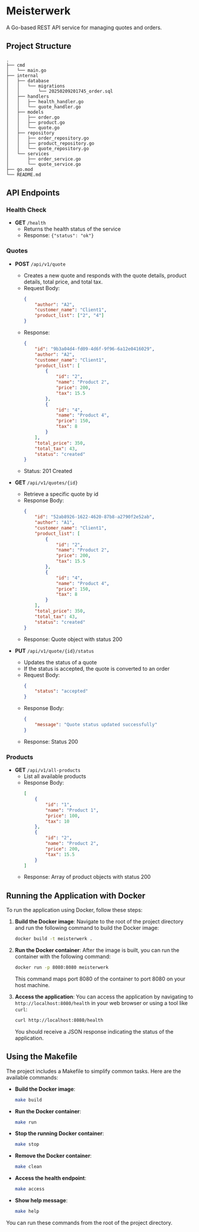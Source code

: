 # Meisterwerk

A Go-based REST API service for managing quotes and orders.

## Project Structure

```
.
├── cmd
│   └── main.go
├── internal
│   ├── database
│   │   └── migrations
│   │       └── 20250209201745_order.sql
│   ├── handlers
│   │   ├── health_handler.go
│   │   └── quote_handler.go
│   ├── models
│   │   ├── order.go
│   │   ├── product.go
│   │   └── quote.go
│   ├── repository
│   │   ├── order_repository.go
│   │   ├── product_repository.go
│   │   └── quote_repository.go
│   └── services
│       ├── order_service.go
│       └── quote_service.go
├── go.mod
└── README.md
```

## API Endpoints

### Health Check
- **GET** `/health`
  - Returns the health status of the service
  - Response: `{"status": "ok"}`

### Quotes
- **POST** `/api/v1/quote`
  - Creates a new quote and responds with the quote details, product details, total price, and total tax.
  - Request Body:
    ```json
    {
        "author": "A2",
        "customer_name": "Client1",
        "product_list": ["2", "4"]
    }
    ```
  - Response: 
    ```json
    {
        "id": "9b3a04d4-fd09-4d6f-9f96-6a12e0416029",
        "author": "A2",
        "customer_name": "Client1",
        "product_list": [
            {
                "id": "2",
                "name": "Product 2",
                "price": 200,
                "tax": 15.5
            },
            {
                "id": "4",
                "name": "Product 4",
                "price": 150,
                "tax": 8
            }
        ],
        "total_price": 350,
        "total_tax": 43,
        "status": "created"
    }
    ```
  - Status: 201 Created

- **GET** `/api/v1/quotes/{id}`
  - Retrieve a specific quote by id
  - Response Body:
    ```json
    {
        "id": "52ab8926-1622-4620-87b8-a2790f2e52ab",
        "author": "A1",
        "customer_name": "Client1",
        "product_list": [
            {
                "id": "2",
                "name": "Product 2",
                "price": 200,
                "tax": 15.5
            },
            {
                "id": "4",
                "name": "Product 4",
                "price": 150,
                "tax": 8
            }
        ],
        "total_price": 350,
        "total_tax": 43,
        "status": "created"
    }
    ``` 
  - Response: Quote object with status 200

- **PUT** `/api/v1/quote/{id}/status`
  - Updates the status of a quote
  - If the status is accepted, the quote is converted to an order
  - Request Body:
    ```json
    {
        "status": "accepted"
    }
    ```
  - Response Body:
    ```json
    {
        "message": "Quote status updated successfully"
    }
    ``` 
  - Response: Status 200

### Products
- **GET** `/api/v1/all-products`
  - List all available products
  - Response Body:
    ```json
    [
        {
            "id": "1",
            "name": "Product 1",
            "price": 100,
            "tax": 10
        },
        {
            "id": "2",
            "name": "Product 2",
            "price": 200,
            "tax": 15.5
        }
    ]
    ``` 
  - Response: Array of product objects with status 200

## Running the Application with Docker

To run the application using Docker, follow these steps:

1. **Build the Docker image**:
   Navigate to the root of the project directory and run the following command to build the Docker image:

   ```bash
   docker build -t meisterwerk .
   ```

2. **Run the Docker container**:
   After the image is built, you can run the container with the following command:

   ```bash
   docker run -p 8080:8080 meisterwerk
   ```

   This command maps port 8080 of the container to port 8080 on your host machine.

3. **Access the application**:
   You can access the application by navigating to `http://localhost:8080/health` in your web browser or using a tool like `curl`:

   ```bash
   curl http://localhost:8080/health
   ```

   You should receive a JSON response indicating the status of the application.

## Using the Makefile

The project includes a Makefile to simplify common tasks. Here are the available commands:

- **Build the Docker image**:
  ```bash
  make build
  ```

- **Run the Docker container**:
  ```bash
  make run
  ```

- **Stop the running Docker container**:
  ```bash
  make stop
  ```

- **Remove the Docker container**:
  ```bash
  make clean
  ```

- **Access the health endpoint**:
  ```bash
  make access
  ```

- **Show help message**:
  ```bash
  make help
  ```

You can run these commands from the root of the project directory.
